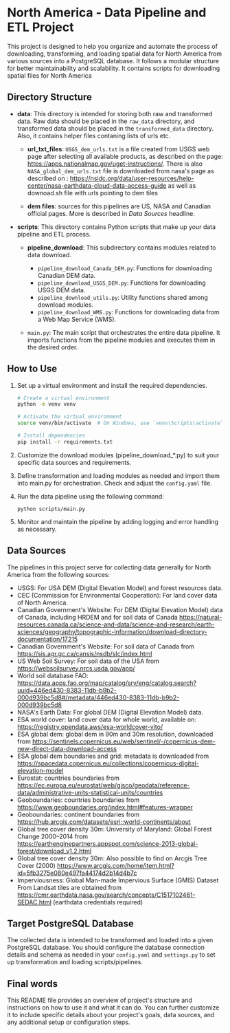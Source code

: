 # North America - Data Pipeline and ETL Project

This project is designed to help you organize and automate the process of downloading, transforming, and loading spatial data for North America from various sources into a PostgreSQL database. It follows a modular structure for better maintainability and scalability. 
It contains scripts for downloading spatial files for North America


## Directory Structure

- **data**: This directory is intended for storing both raw and transformed data. Raw data should be placed in the `raw_data` directory, and transformed data should be placed in the `transformed_data` directory. Also, it contains helper files contaning lists of urls etc.

    - **url_txt_files**: `USGS_dem_urls.txt` is a file created from USGS web page after selecting all available products, as described on the page: https://apps.nationalmap.gov/uget-instructions/. There is also `NASA_global_dem_urls.txt` file is downloaded from nasa's page as described on : https://nsidc.org/data/user-resources/help-center/nasa-earthdata-cloud-data-access-guide
as well as downoad.sh file with urls pointing to dem tiles

    - **dem files**: sources for this pipelines are US, NASA and Canadian official pages. More is described in *Data Sources* headline.

- **scripts**: This directory contains Python scripts that make up your data pipeline and ETL process.

    - **pipeline_download**: This subdirectory contains modules related to data download.

        - `pipeline_download_Canada_DEM.py`: Functions for downloading Canadian DEM data.
        - `pipeline_download_USGS_DEM.py`: Functions for downloading USGS DEM data.
        - `pipeline_download_utils.py`: Utility functions shared among download modules.
        - `pipeline_download_WMS.py`: Functions for downloading data from a Web Map Service (WMS).

    - `main.py`: The main script that orchestrates the entire data pipeline. It imports functions from the pipeline modules and executes them in the desired order.

## How to Use

1. Set up a virtual environment and install the required dependencies.

   ```bash
   # Create a virtual environment
   python -m venv venv

   # Activate the virtual environment
   source venv/bin/activate  # On Windows, use `venv\Scripts\activate`

   # Install dependencies
   pip install -r requirements.txt
    ```

2. Customize the download modules (pipeline_download_*.py) to suit your specific data sources and requirements.

3. Define transformation and loading modules as needed and import them into main.py for orchestration. Check and adjust the `config.yaml` file.

4. Run the data pipeline using the following command:

    ```
    python scripts/main.py
    ```
5. Monitor and maintain the pipeline by adding logging and error handling as necessary.

## Data Sources
The pipelines in this project serve for collecting data generally for North America from the following sources:

- USGS: For USA DEM (Digital Elevation Model) and forest resources data.
- CEC (Commission for Environmental Cooperation): For land cover data of North America.
- Canadian Government's Website: For DEM (Digital Elevation Model) data of Canada, including HRDEM and for soil data of Canada https://natural-resources.canada.ca/science-and-data/science-and-research/earth-sciences/geography/topographic-information/download-directory-documentation/17215 
- Canadian Government's Website: For soil data of Canada from https://sis.agr.gc.ca/cansis/nsdb/slc/index.html
- US Web Soil Survey: For soil data of the USA from https://websoilsurvey.nrcs.usda.gov/app/
- World soil database FAO: https://data.apps.fao.org/map/catalog/srv/eng/catalog.search?uuid=446ed430-8383-11db-b9b2-000d939bc5d8#/metadata/446ed430-8383-11db-b9b2-000d939bc5d8
- NASA's Earth Data: For global DEM (Digital Elevation Model) data.
- ESA world cover: land cover data for whole world, available on: https://registry.opendata.aws/esa-worldcover-vito/
- ESA global dem: global dem in 90m and 30m resolution, downloaded from https://sentinels.copernicus.eu/web/sentinel/-/copernicus-dem-new-direct-data-download-access
- ESA global dem boundaries and grid: metadata is downloaded from https://spacedata.copernicus.eu/collections/copernicus-digital-elevation-model 
- Eurostat: countries boundaries from https://ec.europa.eu/eurostat/web/gisco/geodata/reference-data/administrative-units-statistical-units/countries 
- Geoboundaries: countries boundaries from https://www.geoboundaries.org/index.html#features-wrapper 
- Geoboundaries: continent boundaries from https://hub.arcgis.com/datasets/esri::world-continents/about
- Global tree cover density 30m: University of Maryland: Global Forest Change 2000–2014 from https://earthenginepartners.appspot.com/science-2013-global-forest/download_v1.2.html
- Global tree cover density 30m: Also possible to find on Arcgis Tree Cover (2000) https://www.arcgis.com/home/item.html?id=5fb3275e080e497fa44174d2b14d4b7c
- Imperviousness: Global Man-made Impervious Surface (GMIS) Dataset From Landsat tiles are obtained from https://cmr.earthdata.nasa.gov/search/concepts/C1517102461-SEDAC.html (earthdata credentials required)


## Target PostgreSQL Database
The collected data is intended to be transformed and loaded into a given PostgreSQL database. You should configure the database connection details and schema as needed in your `config.yaml` and `settings.py` to set up transformation and loading scripts/pipelines.

## Final words

This README file provides an overview of project's structure and instructions on how to use it and what it can do. 
You can further customize it to include specific details about your project's goals, data sources, and any additional setup or configuration steps.





